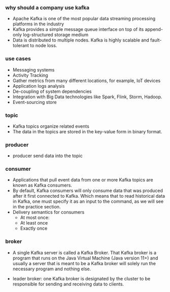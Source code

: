 
### why should a company use kafka
- Apache Kafka is one of the most popular data streaming processing platforms in the industry
- Kafka provides a simple message queue interface on top of its append-only log-structured storage medium
- Data is distributed to multiple nodes. Kafka is highly scalable and fault-tolerant to node loss.


### use cases
- Messaging systems
- Activity Tracking
- Gather metrics from many different locations, for example, IoT devices
- Application logs analysis
- De-coupling of system dependencies
- Integration with Big Data technologies like Spark, Flink, Storm, Hadoop.
- Event-sourcing store


### topic
- Kafka topics organize related events
- The data in the topics are stored in the key-value form in binary format.

### producer
- producer send data into the topic

### consumer
- Applications that pull event data from one or more Kafka topics are known as Kafka consumers. 
- By default, Kafka consumers will only consume data that was produced after it first connected to Kafka. Which means that to read historical data in Kafka, one must specify it as an input to the command, as we will see in the practice section.
- Delivery semantics for consumers
    - At most once:
    - At least once
    - Exactly once

### broker
- A single Kafka server is called a Kafka Broker. That Kafka broker is a program that runs on the Java Virtual Machine (Java version 11+) and usually a server that is meant to be a Kafka broker will solely run the necessary program and nothing else.

- leader broker: one Kafka broker is designated by the cluster to be responsible for sending and receiving data to clients.

